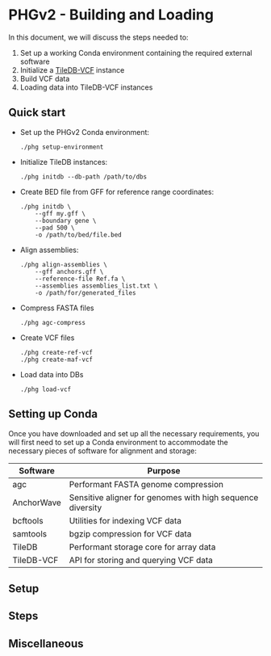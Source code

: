 # PHGv2 - Building and Loading

In this document, we will discuss the steps needed to:
1. Set up a working Conda environment containing the required
   external software
2. Initialize a [TileDB-VCF](https://docs.tiledb.com/main/integrations-and-extensions/genomics/population-genomics) instance
3. Build VCF data
4. Loading data into TileDB-VCF instances

## Quick start
* Set up the PHGv2 Conda environment:
   ```shell
   ./phg setup-environment
   ```
* Initialize TileDB instances:
    ```shell
    ./phg initdb --db-path /path/to/dbs
    ```
* Create BED file from GFF for reference range coordinates:
    ```shell
    ./phg initdb \
        --gff my.gff \
        --boundary gene \
        --pad 500 \
        -o /path/to/bed/file.bed
    ```
* Align assemblies:
    ```shell
    ./phg align-assemblies \
        --gff anchors.gff \
        --reference-file Ref.fa \
        --assemblies assemblies_list.txt \
        -o /path/for/generated_files
    ```
* Compress FASTA files
    ```shell
    ./phg agc-compress
    ```
* Create VCF files
    ```shell
    ./phg create-ref-vcf
    ./phg create-maf-vcf
    ```
* Load data into DBs
    ```shell
    ./phg load-vcf
    ```

## Setting up Conda
Once you have downloaded and set up all the necessary requirements,
you will first need to set up a Conda environment to accommodate the
necessary pieces of software for alignment and storage:

| Software   | Purpose                                                    |
|------------|------------------------------------------------------------|
| agc        | Performant FASTA genome compression                        |
| AnchorWave | Sensitive aligner for genomes with high sequence diversity |
| bcftools   | Utilities for indexing VCF data                            |
| samtools   | bgzip compression for VCF data                             |
| TileDB     | Performant storage core for array data                     |
| TileDB-VCF | API for storing and querying VCF data                      |



## Setup

## Steps

## Miscellaneous